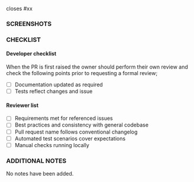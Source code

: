 <!--  
Insert a reference to the issue which this pull request is linked with, valid formats are  

in this repository = closes #xx  
in another repository = fixes repo/#xx  
multiple issues = resolves #xx, resolves #xx  
-->

closes #xx

<!--  
Provide a short description of the changes.  
-->

### SCREENSHOTS

<!--  
Drag and drop screenshots to show the visual changes made (if any).  
-->

### CHECKLIST

<!--  
After raising the pull request, make sure to check the boxes on these lists.  
-->

#### Developer checklist

When the PR is first raised the owner should perform their own review and check the following points prior to requesting a formal review;

- [ ] Documentation updated as required
- [ ] Tests reflect changes and issue

#### Reviewer list

- [ ] Requirements met for referenced issues
- [ ] Best practices and consistency with general codebase
- [ ] Pull request name follows conventional changelog
- [ ] Automated test scenarios cover expectations
- [ ] Manual checks running locally

### ADDITIONAL NOTES

<!--  
Include any information which may be helpful, for example;  

- Impact on another issue; e.g. reference the issue and provide details.  
- Changes to dependencies; e.g. any new libraries, compatibility needs to be checked.  
- Affects deployment; e.g. updated schemas or environment variables.  
- Breaking changes; e.g. new encryption algorithms.  
-->

No notes have been added.
